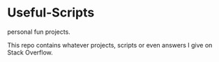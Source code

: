 # Useful-Scripts
personal fun projects.

This repo contains whatever projects, scripts or even answers I give on Stack Overflow.
